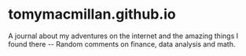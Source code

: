 # tomymacmillan.github.io
A journal about my adventures on the internet and the amazing things I found there -- Random comments on finance, data analysis and math.
